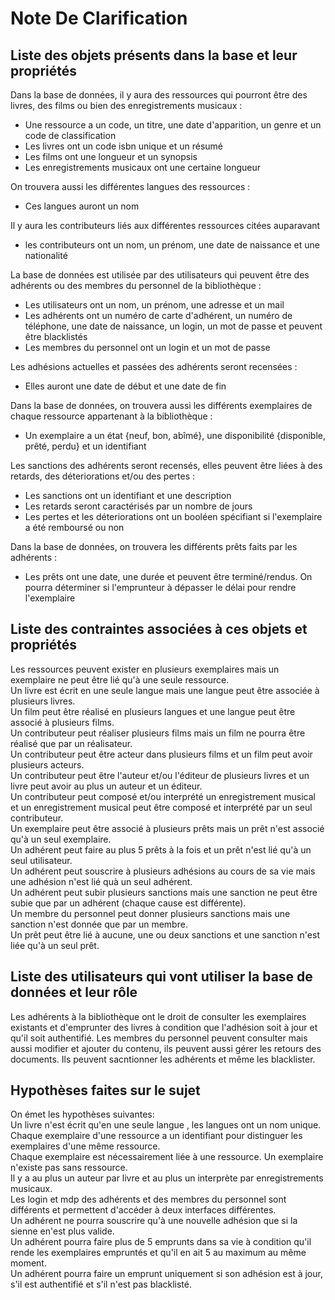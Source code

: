 # Note De Clarification

## Liste des objets présents dans la base et leur propriétés 
Dans la base de données, il y aura des ressources qui pourront être des livres, des films ou bien des enregistrements musicaux :
* Une ressource a un code, un titre, une date d'apparition, un genre et un code de classification
* Les livres ont un code isbn unique et un résumé 
* Les films ont une longueur et un synopsis
* Les enregistrements musicaux ont une certaine longueur

On trouvera aussi les différentes langues des ressources :
*  Ces  langues auront un nom 

Il y aura les contributeurs liés aux différentes ressources citées auparavant 
* les contributeurs ont un nom, un prénom, une date de naissance et une nationalité 

La base de données est utilisée par des utilisateurs qui peuvent être des adhérents ou des membres du personnel de la bibliothèque :
* Les utilisateurs ont un nom, un prénom, une adresse et un mail
* Les adhérents ont un numéro de carte d'adhérent, un numéro de téléphone, une date de naissance, un login, un mot de passe et peuvent être blacklistés
* Les membres du personnel ont un login et un mot de passe

Les adhésions actuelles et passées des adhérents seront recensées : 
* Elles auront une date de début et une date de fin 

Dans la base de données, on trouvera aussi les différents exemplaires de chaque ressource appartenant à la bibliothèque :
* Un exemplaire a un état {neuf, bon, abîmé}, une disponibilité {disponible, prêté, perdu} et un identifiant

Les sanctions des adhérents seront recensés, elles peuvent être liées à des retards, des déteriorations et/ou des pertes :
* Les sanctions ont un identifiant et une description
* Les retards seront caractérisés par un nombre de jours
* Les pertes et les déteriorations ont un booléen spécifiant si l'exemplaire a été remboursé ou non

Dans la base de données, on trouvera les différents prêts faits par les adhérents :
* Les prêts ont une date, une durée et peuvent être terminé/rendus. On pourra déterminer si l'emprunteur à dépasser le délai pour rendre l'exemplaire

## Liste des contraintes associées à ces objets et propriétés
Les ressources peuvent exister en plusieurs exemplaires mais un exemplaire ne peut être lié qu'à une seule ressource. <br>
Un livre est écrit en une seule langue mais une langue peut être associée à plusieurs livres.<br>
Un film peut être réalisé en plusieurs langues et une langue peut être associé à plusieurs films.<br>
Un contributeur peut réaliser plusieurs films mais un film ne pourra être réalisé que par un réalisateur.<br>
Un contributeur peut être acteur dans plusieurs films et un film peut avoir plusieurs acteurs.<br>
Un contributeur peut être l'auteur et/ou l'éditeur de plusieurs livres et un livre peut avoir au plus un auteur et un éditeur. <br>
Un contributeur peut composé et/ou interprété un enregistrement musical et un enregistrement musical peut être composé et interprété par un seul contributeur.<br>
Un exemplaire peut être associé à plusieurs prêts mais un prêt n'est associé qu'à un seul exemplaire.<br>
Un adhérent peut faire au plus 5 prêts à la fois et un prêt n'est lié qu'à un seul utilisateur.<br>
Un adhérent peut souscrire à plusieurs adhésions au cours de sa vie mais une adhésion n'est lié quà un seul adhérent.<br>
Un adhérent peut subir plusieurs sanctions mais une sanction ne peut être subie que par un adhérent (chaque cause est différente).<br>
Un membre du personnel peut donner plusieurs sanctions mais une sanction n'est donnée que par un membre.<br>
Un prêt peut être lié à aucune, une ou deux sanctions et une sanction n'est liée qu'à un seul prêt.<br>

## Liste des utilisateurs qui vont utiliser la base de données et leur rôle
Les adhérents à la bibliothèque ont le droit de consulter les exemplaires existants et d'emprunter des livres à condition que l'adhésion soit à jour et qu'il soit authentifié.
Les membres du personnel peuvent consulter mais aussi modifier et ajouter du contenu, ils peuvent aussi gérer les retours des documents. Ils peuvent sacntionner les adhérents et même les blacklister.

## Hypothèses faites sur le sujet 
On émet les hypothèses suivantes: <br>
Un livre n'est écrit qu'en une seule langue , les langues ont un nom unique. <br>
Chaque exemplaire d'une ressource a un identifiant pour distinguer les exemplaires d'une même ressource.<br>
Chaque exemplaire est nécessairement liée à une ressource. Un exemplaire n'existe pas sans ressource.<br>
Il y a au plus un auteur par livre et au plus un interprète par enregistrements musicaux.<br>
Les login et mdp des adhérents et des membres du personnel sont différents et permettent d'accéder à deux interfaces différentes.<br>
Un adhérent ne pourra souscrire qu'à une nouvelle adhésion que si la sienne en'est plus valide.<br>
Un adhérent pourra faire plus de 5 emprunts dans sa vie à condition qu'il rende les exemplaires empruntés et qu'il en ait 5 au maximum au même moment.<br>
Un adhérent pourra faire un emprunt uniquement si son adhésion est à jour, s'il est authentifié et s'il n'est pas blacklisté.<br>
